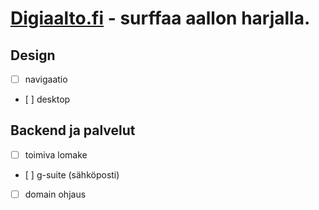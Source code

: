 # [Digiaalto.fi](https://pensive-franklin-94cab3.netlify.app/) - surffaa aallon harjalla.

## Design

- [ ] navigaatio
- [ ] desktop

## Backend ja palvelut

- [ ] toimiva lomake
- [ ] g-suite (sähköposti)
- [ ] domain ohjaus
